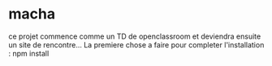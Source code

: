 # macha
ce projet commence comme un TD de openclassroom et deviendra ensuite un site de rencontre...
La premiere chose a faire pour completer l'installation : npm install
